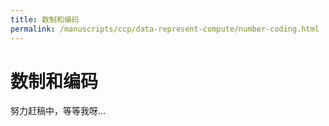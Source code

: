 ```yaml
---
title: 数制和编码
permalink: /manuscripts/ccp/data-represent-compute/number-coding.html
---
```

# 数制和编码

努力赶稿中，等等我呀...
